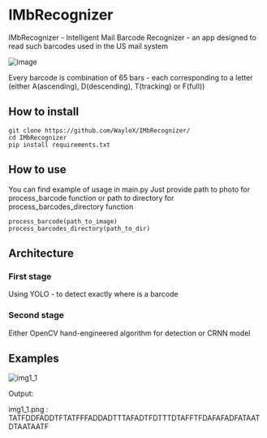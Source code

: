 # IMbRecognizer

IMbRecognizer - Intelligent Mail Barcode Recognizer - an app designed to read such barcodes used in the US mail system

![image](https://github.com/WayleX/IMbRecognizer/assets/91287481/58769dc3-2684-48ab-90fc-1c4ec981a1c5)

Every barcode is combination of 65 bars - each corresponding to a letter (either A(ascending), D(descending), T(tracking) or F(full))

## How to install 
```
git clone https://github.com/WayleX/IMbRecognizer/
cd IMbRecognizer
pip install requirements.txt
```

## How to use
You can find example of usage in main.py
Just provide path to photo for process_barcode function
or path to directory for process_barcodes_directory function
```
process_barcode(path_to_image)
process_barcodes_directory(path_to_dir)
```

## Architecture

### First stage
  Using YOLO - to detect exactly where is a barcode

### Second stage
  Either OpenCV hand-engineered algorithm for detection or CRNN model

## Examples
![img1_1](https://github.com/WayleX/IMbRecognizer/assets/91287481/7defac8f-aaf0-4375-af88-405132b47e3a)

Output:

img1_1.png : TATFDDFADDTFTATFFFADDADTTTAFADTFDTTTDTAFFTFDAFAFADFATAATDTAATAATF
